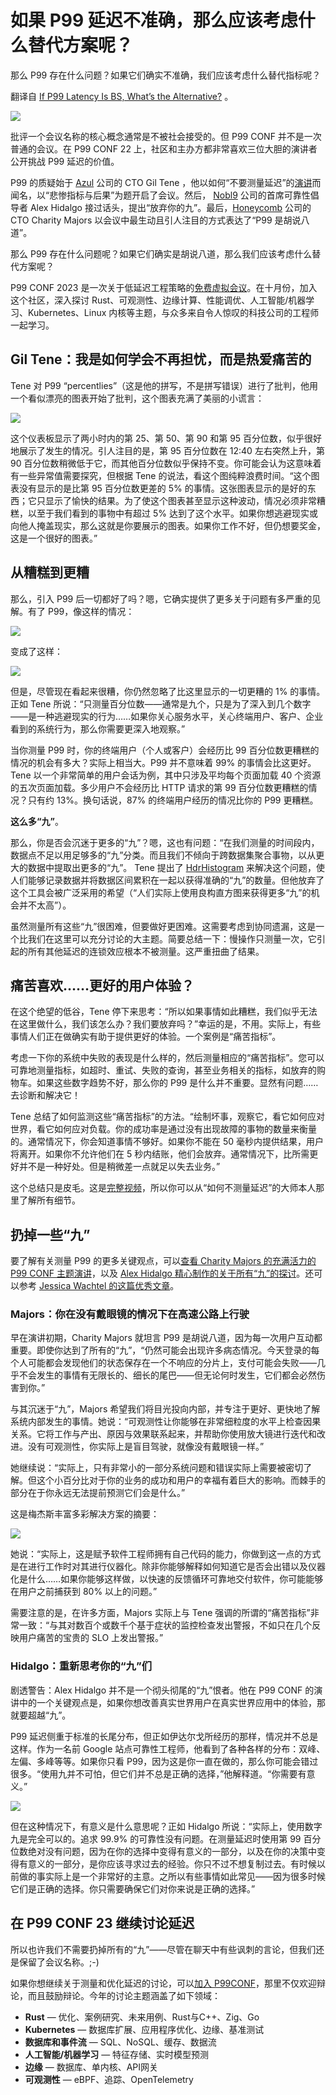 # 如果 P99 延迟不准确，那么应该考虑什么替代方案呢？

那么 P99 存在什么问题？如果它们确实不准确，我们应该考虑什么替代指标呢？

翻译自 [If P99 Latency Is BS, What’s the Alternative?](https://thenewstack.io/if-p99-latency-is-bs-whats-the-alternative/) 。

![](https://cdn.thenewstack.io/media/2023/08/86f461ae-data-center--1024x576.jpg)

批评一个会议名称的核心概念通常是不被社会接受的。但 P99 CONF 并不是一次普通的会议。在 P99 CONF 22 上，社区和主办方都非常喜欢三位大胆的演讲者公开挑战 P99 延迟的价值。

P99 的质疑始于 [Azul](https://www.azul.com/) 公司的 CTO  Gil Tene ，他以如何“不要测量延迟”的[演讲](https://www.youtube.com/watch?v=lJ8ydIuPFeU)而闻名，以“悲惨指标与后果”为题开启了会议。然后， [Nobl9](https://www.nobl9.com/) 公司的首席可靠性倡导者 Alex Hidalgo 接过话头，提出“放弃你的九”。最后，[Honeycomb](https://www.honeycomb.io/) 公司的CTO  Charity Majors 以会议中最生动且引人注目的方式表达了“P99 是胡说八道”。

那么 P99 存在什么问题呢？如果它们确实是胡说八道，那么我们应该考虑什么替代方案呢？

P99 CONF 2023 是一次关于低延迟工程策略的[免费虚拟会议](https://www.p99conf.io/)。在十月份，加入这个社区，深入探讨 Rust、可观测性、边缘计算、性能调优、人工智能/机器学习、Kubernetes、Linux 内核等主题，与众多来自令人惊叹的科技公司的工程师一起学习。

## Gil Tene：我是如何学会不再担忧，而是热爱痛苦的

Tene 对 P99 “percentlies”（这是他的拼写，不是拼写错误）进行了批判，他用一个看似漂亮的图表开始了批判，这个图表充满了美丽的小谎言：

![](https://cdn.thenewstack.io/media/2023/08/1326245e-image4.jpg)

这个仪表板显示了两小时内的第 25、第 50、第 90 和第 95 百分位数，似乎很好地展示了发生的情况。引人注目的是，第 95 百分位数在 12:40 左右突然上升，第 90 百分位数稍微低于它，而其他百分位数似乎保持不变。你可能会认为这意味着有一些异常值需要探究，但根据 Tene 的说法，看这个图纯粹浪费时间。“这个图表没有显示的是比第 95 百分位数更差的 5% 的事情。这张图表显示的是好的东西；它只显示了愉快的结果。为了使这个图表甚至显示这种波动，情况必须非常糟糕，以至于我们看到的事物中有超过 5% 达到了这个水平。如果你想逃避现实或向他人掩盖现实，那么这就是你要展示的图表。如果你工作不好，但仍想要奖金，这是一个很好的图表。”

## 从糟糕到更糟

那么，引入 P99 后一切都好了吗？嗯，它确实提供了更多关于问题有多严重的见解。有了 P99，像这样的情况：

![](https://cdn.thenewstack.io/media/2023/08/02cb02c7-image3.jpg)

变成了这样：

![](https://cdn.thenewstack.io/media/2023/08/c773bba9-image2.jpg)

但是，尽管现在看起来很糟，你仍然忽略了比这里显示的一切更糟的 1% 的事情。正如 Tene 所说：“只测量百分位数——通常是九个，只是为了深入到几个数字——是一种逃避现实的行为……如果你关心服务水平，关心终端用户、客户、企业看到的系统行为，那么你需要更深入地观察。”

当你测量 P99 时，你的终端用户（个人或客户）会经历比 99 百分位数更糟糕的情况的机会有多大？实际上相当大。P99 并不意味着 99% 的事情会比这更好。Tene 以一个非常简单的用户会话为例，其中只涉及平均每个页面加载 40 个资源的五次页面加载。多少用户不会经历比 HTTP 请求的第 99 百分位数更糟糕的情况？只有约 13%。换句话说，87% 的终端用户经历的情况比你的 P99 更糟糕。

**这么多“九”**。

那么，你是否会沉迷于更多的“九”？嗯，这也有问题：“在我们测量的时间段内，数据点不足以用足够多的“九”分类。而且我们不倾向于跨数据集聚合事物，以从更大的数据中提取出更多的“九”。 Tene 提出了 [HdrHistogram](http://hdrhistogram.org/) 来解决这个问题，使人们能够记录数据并将数据区间累积在一起以获得准确的“九”的数量。但他放弃了这个工具会被广泛采用的希望（“人们实际上使用良构直方图来获得更多“九”的机会并不太高”）。

虽然测量所有这些“九”很困难，但要做好更困难。这需要考虑到协同遗漏，这是一个比我们在这里可以充分讨论的大主题。简要总结一下：慢操作只测量一次，它引起的所有其他延迟的连锁效应根本不被测量。这严重扭曲了结果。

## 痛苦喜欢……更好的用户体验？

在这个绝望的低谷，Tene 停下来思考：“所以如果事情如此糟糕，我们似乎无法在这里做什么，我们该怎么办？我们要放弃吗？”幸运的是，不用。实际上，有些事情人们正在做确实有助于提供更好的体验。一个案例是“痛苦指标”。

考虑一下你的系统中失败的表现是什么样的，然后测量相应的“痛苦指标”。您可以可靠地测量指标，如超时、重试、失败的查询，甚至业务相关的指标，如放弃的购物车。如果这些数字趋势不好，那么你的 P99 是什么并不重要。显然有问题……去诊断和解决它！

Tene 总结了如何监测这些“痛苦指标”的方法。“绘制坏事，观察它，看它如何应对世界，看它如何应对负载。你的成功率是通过没有出现故障的事物的数量来衡量的。通常情况下，你会知道事情不够好。如果你不能在 50 毫秒内提供结果，用户将离开。如果你不允许他们在 5 秒内结账，他们会放弃。通常情况下，比所需更好并不是一种好处。但是稍微差一点就足以失去业务。”

这个总结只是皮毛。这是[完整视频](https://youtu.be/K1jasTyGLr8)，所以你可以从“如何不测量延迟”的大师本人那里了解所有细节。

## 扔掉一些“九”

要了解有关测量 P99 的更多关键观点，可以[查看 Charity Majors 的充满活力的 P99 CONF 主题演讲](https://www.p99conf.io/session/from-slo-to-goty/)，以及 [Alex Hidalgo 精心制作的关于所有“九”的探讨](https://www.p99conf.io/session/throw-away-your-nines/)。还可以参考 [Jessica Wachtel 的这篇优秀文章](https://thenewstack.io/when-99-service-level-objectives-are-overrated-and-too-expensive/)。

### Majors：你在没有戴眼镜的情况下在高速公路上行驶

早在演讲初期，Charity Majors 就坦言 P99 是胡说八道，因为每一次用户互动都重要。即使你达到了所有的“九”，“仍然可能会出现许多病态情况。今天登录的每个人可能都会发现他们的状态保存在一个不响应的分片上，支付可能会失败——几乎不会发生的事情有无限长的、细长的尾巴——但无论何时发生，它们都会必然伤害到你。”

与其沉迷于“九”，Majors 希望我们将目光投向内部，并专注于更好、更快地了解系统内部发生的事情。她说：“可观测性让你能够在非常细粒度的水平上检查因果关系。它将工作与产出、原因与效果联系起来，并帮助你使用放大镜进行迭代和改进。没有可观测性，你实际上是盲目驾驶，就像没有戴眼镜一样。”

她继续说：“实际上，只有非常小的一部分系统问题和错误实际上需要被密切了解。但这个小百分比对于你的业务的成功和用户的幸福有着巨大的影响。而棘手的部分在于你永远无法提前预测它们会是什么。”

这是梅杰斯丰富多彩解决方案的摘要：

![](https://cdn.thenewstack.io/media/2023/08/ddd52e1f-image1.png)

她说：“实际上，这是赋予软件工程师拥有自己代码的能力，你做到这一点的方式是在进行工作时对其进行仪器化。除非你能够解释如何知道它是否会出错以及仪器化是什么……如果你能够这样做，以快速的反馈循环可靠地交付软件，你可能能够在用户之前捕获到 80% 以上的问题。”

需要注意的是，在许多方面，Majors 实际上与 Tene 强调的所谓的“痛苦指标”非常一致：“与其对数百个或数千个基于症状的监控检查发出警报，不如只在几个反映用户痛苦的宝贵的 SLO 上发出警报。”

### Hidalgo：重新思考你的“九”们

剧透警告：Alex Hidalgo 并不是一个彻头彻尾的“九”恨者。他在 P99 CONF 的演讲中的一个关键观点是，如果你想改善真实世界用户在真实世界应用中的体验，那就要超越“九”。

P99 延迟侧重于标准的长尾分布，但正如伊达尔戈所经历的那样，情况并不总是这样。作为一名前 Google 站点可靠性工程师，他看到了各种各样的分布：双峰、左偏、多峰等等。如果你只看 P99，因为这是你一直在做的，那么你可能会错过很多。“使用九并不可怕，但它们并不总是正确的选择，”他解释道。“你需要有意义。”

![](https://cdn.thenewstack.io/media/2023/08/74a4c373-image5.png)

但在这种情况下，有意义是什么意思呢？正如 Hidalgo 所说：“实际上，使用数字九是完全可以的。追求 99.9% 的可靠性没有问题。在测量延迟时使用第 99 百分位数绝对没有问题，因为在你的选择中变得有意义的一部分，以及在你的决策中变得有意义的一部分，是你应该寻求过去的经验。你只不过不想复制过去。有时候以前做的事实际上是一个非常好的主意。之所以有些事情如此常见——因为很多时候它们是正确的选择。你只需要确保它们对你来说是正确的选择。”

## 在 P99 CONF 23 继续讨论延迟

所以也许我们不需要扔掉所有的“九”——尽管在聊天中有些讽刺的言论，但我们还是保留了会议名称。;-)

如果你想继续关于测量和优化延迟的讨论，可以[加入 P99CONF](https://www.p99conf.io/?latest_sfdc_campaign=7016O000000rial&campaign_status&utm_campaign=mp%20newstack%202023-10-18%20p99%20conf&utm_medium=marketing%20partner&utm_source=marketing%20partner&lead_source_type=the%20new%20stack)，那里不仅欢迎辩论，而且鼓励辩论。今年的讨论主题涵盖了如下领域：

- **Rust** — 优化、案例研究、未来用例、Rust与C++、Zig、Go
- **Kubernetes** — 数据库扩展、应用程序优化、边缘、基准测试
- **数据库和事件流** — SQL、NoSQL、缓存、数据流
- **人工智能/机器学习** — 特征存储、实时模型预测
- **边缘** — 数据库、单内核、API网关
- **可观测性** — eBPF、追踪、OpenTelemetry